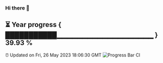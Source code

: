 ### Hi there 👋
⏳ Year progress { ███████████▁▁▁▁▁▁▁▁▁▁▁▁▁▁▁▁▁▁▁ } 39.93 %
---
⏰ Updated on Fri, 26 May 2023 18:06:30 GMT
![Progress Bar CI](https://github.com/Moyi321/Moyi321/workflows/Progress%20Bar%20CI/badge.svg)
